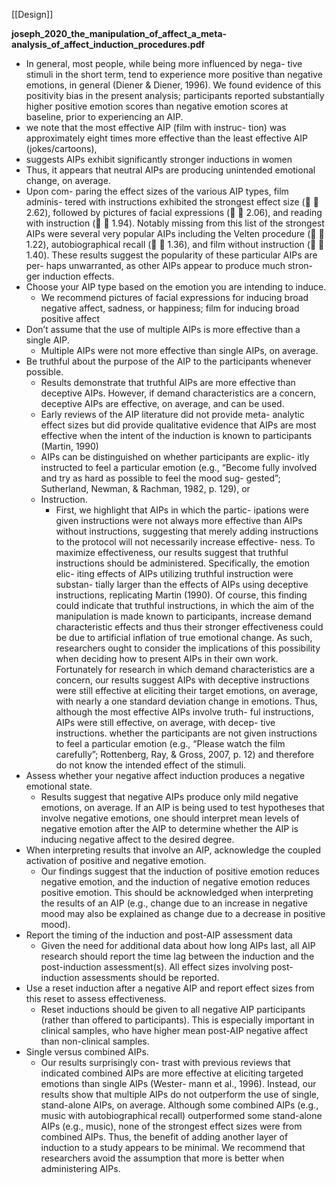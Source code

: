 [[Design]]

**joseph_2020_the_manipulation_of_affect_a_meta-analysis_of_affect_induction_procedures.pdf**

- In general, most people, while being more influenced by nega- tive stimuli in the short term, tend to experience more positive than negative emotions, in general (Diener & Diener, 1996). We found evidence of this positivity bias in the present analysis; participants reported substantially higher positive emotion scores than negative emotion scores at baseline, prior to experiencing an AIP.
- we note that the most effective AIP (film with instruc- tion) was approximately eight times more effective than the least effective AIP (jokes/cartoons),
- suggests AIPs exhibit significantly stronger inductions in women 
- Thus, it appears that neutral AIPs are producing unintended emotional change, on average.
- Upon com- paring the effect sizes of the various AIP types, film adminis- tered with instructions exhibited the strongest effect size (􏰬 􏰭 2.62), followed by pictures of facial expressions (􏰬 􏰭 2.06), and reading with instruction (􏰬 􏰭 1.94). Notably missing from this list of the strongest AIPs were several very popular AIPs including the Velten procedure (􏰬 􏰭 1.22), autobiographical recall (􏰬 􏰭 1.36), and film without instruction (􏰬 􏰭 1.40). These results suggest the popularity of these particular AIPs are per- haps unwarranted, as other AIPs appear to produce much stron- ger induction effects.
-  Choose your AIP type based on the emotion you are intending to induce.
	-   We recommend pictures of facial expressions for inducing broad negative affect, sadness, or happiness; film for inducing broad positive affect
- Don’t assume that the use of multiple AIPs is more effective than a single AIP.
	- Multiple AIPs were not more effective than single AIPs, on average.
- Be truthful about the purpose of the AIP to the participants whenever possible.
	- Results demonstrate that truthful AIPs are more effective than deceptive AIPs. However, if demand characteristics are a concern, deceptive AIPs are effective, on average, and can be used.
	- Early reviews of the AIP literature did not provide meta- analytic effect sizes but did provide qualitative evidence that AIPs are most effective when the intent of the induction is known to participants (Martin, 1990)
	- AIPs can be distinguished on whether participants are explic- itly instructed to feel a particular emotion (e.g., “Become fully involved and try as hard as possible to feel the mood sug- gested”; Sutherland, Newman, & Rachman, 1982, p. 129), or
	- Instruction. 
		- First, we highlight that AIPs in which the partic- ipations were given instructions were not always more effective than AIPs without instructions, suggesting that merely adding instructions to the protocol will not necessarily increase effective- ness. To maximize effectiveness, our results suggest that truthful instructions should be administered. Specifically, the emotion elic- iting effects of AIPs utilizing truthful instruction were substan- tially larger than the effects of AIPs using deceptive instructions, replicating Martin (1990). Of course, this finding could indicate that truthful instructions, in which the aim of the manipulation is made known to participants, increase demand characteristic effects and thus their stronger effectiveness could be due to artificial inflation of true emotional change. As such, researchers ought to consider the implications of this possibility when deciding how to present AIPs in their own work. Fortunately for research in which demand characteristics are a concern, our results suggest AIPs with deceptive instructions were still effective at eliciting their target emotions, on average, with nearly a one standard deviation change in emotions. Thus, although the most effective AIPs involve truth- ful instructions, AIPs were still effective, on average, with decep- tive instructions. whether the participants are not given instructions to feel a particular emotion (e.g., “Please watch the film carefully”; Rottenberg, Ray, & Gross, 2007, p. 12) and therefore do not know the intended effect of the stimuli.
- Assess whether your negative affect induction produces a negative emotional state.
	-  Results suggest that negative AIPs produce only mild negative emotions, on average. If an AIP is being used to test hypotheses that involve negative emotions, one should interpret mean levels of negative emotion after the AIP to determine whether the AIP is inducing negative affect to the desired degree.
- When interpreting results that involve an AIP, acknowledge the coupled activation of positive and negative emotion.
	- Our findings suggest that the induction of positive emotion reduces negative emotion, and the induction of negative emotion reduces positive emotion. This should be acknowledged when interpreting the results of an AIP (e.g., change due to an increase in negative mood may also be explained as change due to a decrease in positive mood).
- Report the timing of the induction and post-AIP assessment data
	- Given the need for additional data about how long AIPs last, all AIP research should report the time lag between the induction and the post-induction assessment(s). All effect sizes involving post-induction assessments should be reported.
- Use a reset induction after a negative AIP and report effect sizes from this reset to assess effectiveness.
	-  Reset inductions should be given to all negative AIP participants (rather than offered to participants). This is especially important in clinical samples, who have higher mean post-AIP negative affect than non-clinical samples.
- Single versus combined AIPs. 
	- Our results surprisingly con- trast with previous reviews that indicated combined AIPs are more effective at eliciting targeted emotions than single AIPs (Wester- mann et al., 1996). Instead, our results show that multiple AIPs do not outperform the use of single, stand-alone AIPs, on average. Although some combined AIPs (e.g., music with autobiographical recall) outperformed some stand-alone AIPs (e.g., music), none of the strongest effect sizes were from combined AIPs. Thus, the benefit of adding another layer of induction to a study appears to be minimal. We recommend that researchers avoid the assumption that more is better when administering AIPs.
